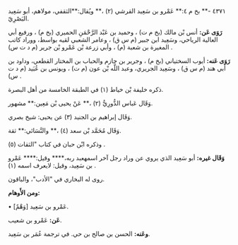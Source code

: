 ٤٣٧١ -** بخ م ٤:** عَمْرو بن سَعِيد القرشي (٢) ،** ويُقال:**الثقفي، مولاهم، أبو سَعِيد البَصْرِيّ.

**رَوَى عَن:** أنس بْن مالك (بخ م ت) ، وحميد بن عَبْد الرَّحْمَنِ الحميري (بخ م) ، ورفيع أبي العالية الرياحي، وسَعِيد ابن جبير (م س ق) ، وعامر الشعبي لقيه بواسط، ووراد كاتب المغيرة بن شعبة (م) ، وأبي زرعة بْن عَمْرو بْن جرير (م د ت س) .

**رَوَى عَنه:** أيوب السختياني (بخ م) ، وجرير بن حازم والحباب بن المختار القطعي، وداود بن أَبي هند (م س ق) ، وسَعِيد الجريري، وعبد اللَّه بْن عون (م ت) ، ويونس بن عُبَيد (م د ت س) .

ذكره خليفة بْن خياط (١) في الطبقة الخامسة من أهل البصرة.

وَقَال عَباس الدُّورِيُّ (٢) ،** عَنْ يحيى بْن مَعِين:** مشهور.

وَقَال إبراهيم بن الجنيد (٣) عن يحيى: شيخ بصري.

وَقَال مُحَمَّد بْن سعد (٤) ،** والنَّسَائي:** ثقة.

وذكره ابْن حبان في كتاب "الثقات (٥) .

**وَقَال غيره:** أبو سَعِيد الذي يروي عن وراد رجل آخر اسمهعبد ربه،**** وقيل:**** عَمْرو بن سَعِيد، وقيل: لايعرف اسمه (١) .

روى له البخاري في "الأدب"، والباقون.

**ومن الأَوهام:**

• [وَهْمٌ] عَمْرو بن سَعِيد.

**عَن:** عَمْرو بن شعيب.

**وعَنه:** الحسن بن صالح بن حي. في ترجمة عُمَر بن سَعِيد.